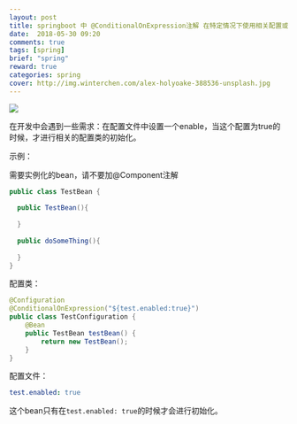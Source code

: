 ```yaml
---
layout: post
title: springboot 中 @ConditionalOnExpression注解 在特定情况下使用相关配置或者实例化bean
date:  2018-05-30 09:20
comments: true
tags: [spring]
brief: "spring"
reward: true
categories: spring
cover: http://img.winterchen.com/alex-holyoake-388536-unsplash.jpg
---
```


![](http://img.winterchen.com/alex-holyoake-388536-unsplash.jpg)





在开发中会遇到一些需求：在配置文件中设置一个enable，当这个配置为true的时候，才进行相关的配置类的初始化。
<!-- more -->


示例：

需要实例化的bean，请不要加@Component注解

```java
public class TestBean {
  
  public TestBean(){
    
  }
  
  public doSomeThing(){
    
  }
}
```



配置类：

```java
@Configuration
@ConditionalOnExpression("${test.enabled:true}")
public class TestConfiguration {
    @Bean
    public TestBean testBean() {
        return new TestBean();
    }
}
```



配置文件：

```yaml
test.enabled: true
```

这个bean只有在`test.enabled: true`的时候才会进行初始化。
